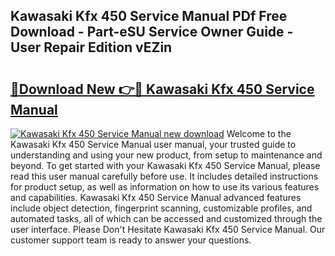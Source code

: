 ## Kawasaki Kfx 450 Service Manual PDf Free Download - Part-eSU Service Owner Guide - User Repair Edition vEZin

# <h2><a href="http://bc82970.oget.top/?id=Kawasaki+Kfx+450+Service+Manual">🔗Download New 👉🔴 Kawasaki Kfx 450 Service Manual</a></h2>

[![Kawasaki Kfx 450 Service Manual new download](https://i.imgur.com/5g1atiW.png)](http://bc82970.oget.top/?id=Kawasaki+Kfx+450+Service+Manual)
Welcome to the Kawasaki Kfx 450 Service Manual user manual, your trusted guide to understanding and using your new product, from setup to maintenance and beyond. To get started with your Kawasaki Kfx 450 Service Manual, please read this user manual carefully before use. It includes detailed instructions for product setup, as well as information on how to use its various features and capabilities. Kawasaki Kfx 450 Service Manual advanced features include object detection, fingerprint scanning, customizable profiles, and automated tasks, all of which can be accessed and customized through the user interface. Please Don't Hesitate Kawasaki Kfx 450 Service Manual. Our customer support team is ready to answer your questions.
